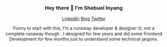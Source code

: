 <h3 align="center">
  Hey there 👋 I'm Shebuel Inyang
</h3>

<p align="center">
  <a href="https://www.linkedin.com/in/shebuel-inyang">LinkedIn</a>   <a href="https://shebuel.hashnode.dev/">Blog</a>   <a href="https://www.twitter.com/shebuel_">Twitter</a>
  </p>
<p align="center">
  Funny to start with this, I’m a runaway developer & designer 🤓, not a complete runaway though . I designed for few years and did some Frontend Development for few months just to understand some technical jargons.
  </p>
 
<!--
**shebuel-oss/shebuel-oss** is a ✨ _special_ ✨ repository because its `README.md` (this file) appears on your GitHub profile.

Here are some ideas to get you started:

- 🔭 I’m currently working on ...
- 🌱 I’m currently learning ...
- 👯 I’m looking to collaborate on ...
- 🤔 I’m looking for help with ...
- 💬 Ask me about ...
- 📫 How to reach me: ...
- 😄 Pronouns: ...
- ⚡ Fun fact: ...
-->

